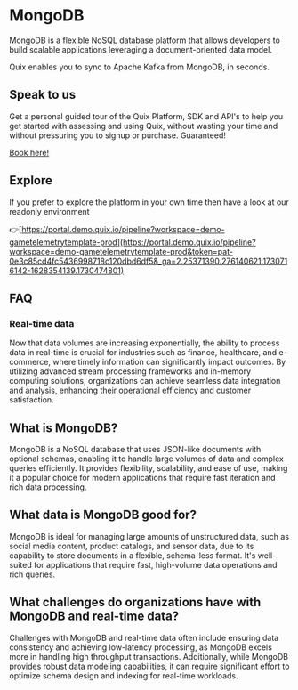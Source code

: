 <!--[tech-name]-->
# MongoDB

<!--[ai-blurb-about-tech]-->
MongoDB is a flexible NoSQL database platform that allows developers to build scalable applications leveraging a document-oriented data model.

Quix enables you to sync to Apache Kafka <span id="to_or_from">from</span> <span id="techname">MongoDB</span>, in seconds.

## Speak to us

Get a personal guided tour of the Quix Platform, SDK and API's to help you get started with assessing and using Quix, without wasting your time and without pressuring you to signup or purchase. Guaranteed!

[Book here!](https://share.hsforms.com/1iW0TmZzKQMChk0lxd_tGiw4yjw2?__hstc=175542013.19c333c2ae8002be5fbc6a17a447e442.1730474801833.1730474801833.1730716142494.2&__hssc=175542013.2.1730716142494&__hsfp=3927774151)


## Explore

If you prefer to explore the platform in your own time then have a look at our readonly environment

👉[https://portal.demo.quix.io/pipeline?workspace=demo-gametelemetrytemplate-prod](https://portal.demo.quix.io/pipeline?workspace=demo-gametelemetrytemplate-prod&token=pat-0e3c85cd4fc5436998718c120dbd6df5&_ga=2.25371390.276140621.1730716142-1628354139.1730474801)


## FAQ

### Real-time data

Now that data volumes are increasing exponentially, the ability to process data in real-time is crucial for industries such as finance, healthcare, and e-commerce, where timely information can significantly impact outcomes. By utilizing advanced stream processing frameworks and in-memory computing solutions, organizations can achieve seamless data integration and analysis, enhancing their operational efficiency and customer satisfaction.

## What is <span id="techname">MongoDB</span>?

<!--[tech-seo-text]-->
MongoDB is a NoSQL database that uses JSON-like documents with optional schemas, enabling it to handle large volumes of data and complex queries efficiently. It provides flexibility, scalability, and ease of use, making it a popular choice for modern applications that require fast iteration and rich data processing.

## What data is <span id="techname">MongoDB</span> good for?

<!--[tech-data-seo-text]-->
MongoDB is ideal for managing large amounts of unstructured data, such as social media content, product catalogs, and sensor data, due to its capability to store documents in a flexible, schema-less format. It's well-suited for applications that require fast, high-volume data operations and rich queries.

## What challenges do organizations have with <span id="techname">MongoDB</span> and real-time data?

<!--[tech-challenges-seo-text]-->
Challenges with MongoDB and real-time data often include ensuring data consistency and achieving low-latency processing, as MongoDB excels more in handling high throughput transactions. Additionally, while MongoDB provides robust data modeling capabilities, it can require significant effort to optimize schema design and indexing for real-time workloads.